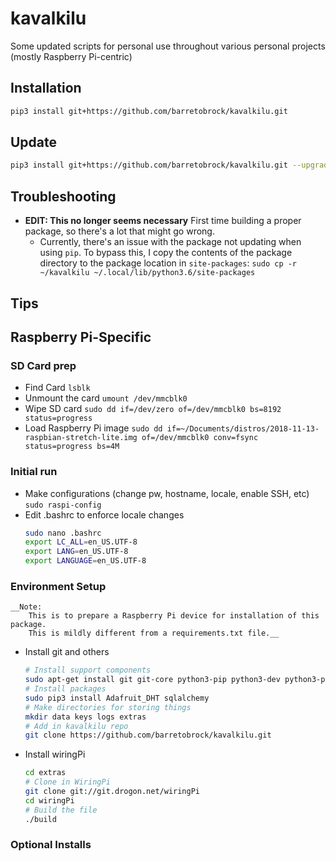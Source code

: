 # kavalkilu
Some updated scripts for personal use throughout various personal projects (mostly Raspberry Pi-centric)

## Installation
```bash
pip3 install git+https://github.com/barretobrock/kavalkilu.git  
```

## Update
```bash
pip3 install git+https://github.com/barretobrock/kavalkilu.git --upgrade
```

## Troubleshooting
 - **EDIT: This no longer seems necessary** 
    First time building a proper package, so there's a lot that might go wrong. 
    - Currently, there's an issue with the package not updating when using `pip`.
        To bypass this, I copy the contents of the package directory to the 
        package location in `site-packages`:
        `sudo cp -r ~/kavalkilu ~/.local/lib/python3.6/site-packages`

## Tips


## Raspberry Pi-Specific

### SD Card prep
 - Find Card 
    `lsblk`
 - Unmount the card
    `umount /dev/mmcblk0`
 - Wipe SD card
    `sudo dd if=/dev/zero of=/dev/mmcblk0 bs=8192 status=progress`
 - Load Raspberry Pi image
    `sudo dd if=~/Documents/distros/2018-11-13-raspbian-stretch-lite.img of=/dev/mmcblk0 conv=fsync status=progress bs=4M`

### Initial run
 - Make configurations (change pw, hostname, locale, enable SSH, etc)
    `sudo raspi-config`
 - Edit .bashrc to enforce locale changes
    ```bash
    sudo nano .bashrc
    export LC_ALL=en_US.UTF-8
    export LANG=en_US.UTF-8
    export LANGUAGE=en_US.UTF-8
    ```

### Environment Setup
    __Note: 
        This is to prepare a Raspberry Pi device for installation of this package. 
        This is mildly different from a requirements.txt file.__ 

 - Install git and others
    ```bash
    # Install support components
    sudo apt-get install git git-core python3-pip python3-dev python3-pandas python3-mysqldb python3-rpi.gpio
    # Install packages
    sudo pip3 install Adafruit_DHT sqlalchemy 
    # Make directories for storing things
    mkdir data keys logs extras
    # Add in kavalkilu repo
    git clone https://github.com/barretobrock/kavalkilu.git
    ```
 - Install wiringPi
    ```bash
    cd extras
    # Clone in WiringPi
    git clone git://git.drogon.net/wiringPi
    cd wiringPi
    # Build the file
    ./build
    ```
    
### Optional Installs


